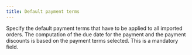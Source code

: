```yaml
---
title: Default payment terms
---
```



Specify the default payment terms that have to be applied to all imported  orders. The computation of the due date for the payment and the payment  discounts is based on the payment terms selected. This is a mandatory  field.
